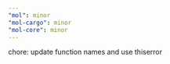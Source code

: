 ```yaml
---
"mol": minor
"mol-cargo": minor
"mol-core": minor
---
```


chore: update function names and use thiserror
